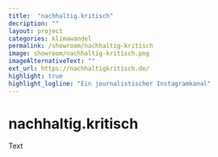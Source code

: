 ```yaml
---
title:  "nachhaltig.kritisch"
decription: ""
layout: project
categories: klimawandel
permalink: /showroom/nachhaltig-kritisch
image: showroom/nachhaltig-kritisch.png
imageAlternativeText: ""
ext_url: https://nachhaltigkritisch.de/
highlight: true
highlight_logline: "Ein journalistischer Instagramkanal"
---
```


# nachhaltig.kritisch

Text